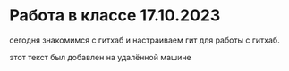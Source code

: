 # Работа в классе 17.10.2023
сегодня знакомимся с гитхаб и настраиваем гит для работы с гитхаб.

этот текст был добавлен на удалённой машине
